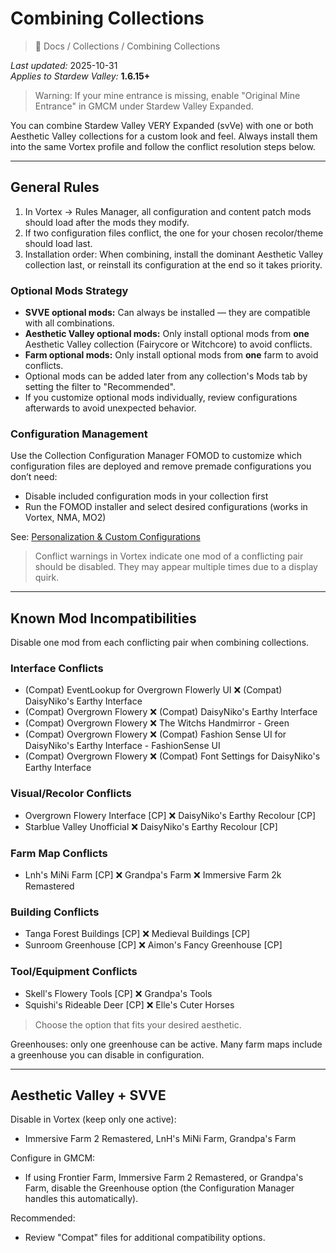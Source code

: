 # Combining Collections

> 📂 Docs / Collections / Combining Collections

*Last updated:* 2025-10-31  
*Applies to Stardew Valley:* **1.6.15+**

> Warning: If your mine entrance is missing, enable "Original Mine Entrance" in GMCM under Stardew Valley Expanded.

You can combine Stardew Valley VERY Expanded (svVe) with one or both Aesthetic Valley collections for a custom look and feel. Always install them into the same Vortex profile and follow the conflict resolution steps below.

---

## General Rules

1. In Vortex → Rules Manager, all configuration and content patch mods should load after the mods they modify.
2. If two configuration files conflict, the one for your chosen recolor/theme should load last.
3. Installation order: When combining, install the dominant Aesthetic Valley collection last, or reinstall its configuration at the end so it takes priority.

### Optional Mods Strategy
- **SVVE optional mods:** Can always be installed — they are compatible with all combinations.
- **Aesthetic Valley optional mods:** Only install optional mods from **one** Aesthetic Valley collection (Fairycore or Witchcore) to avoid conflicts.
- **Farm optional mods:** Only install optional mods from **one** farm to avoid conflicts.
- Optional mods can be added later from any collection's Mods tab by setting the filter to "Recommended".
- If you customize optional mods individually, review configurations afterwards to avoid unexpected behavior.

### Configuration Management
Use the Collection Configuration Manager FOMOD to customize which configuration files are deployed and remove premade configurations you don’t need:
- Disable included configuration mods in your collection first
- Run the FOMOD installer and select desired configurations (works in Vortex, NMA, MO2)

See: [Personalization & Custom Configurations](../../Guides/personalization.md)

> Conflict warnings in Vortex indicate one mod of a conflicting pair should be disabled. They may appear multiple times due to a display quirk.

---

## Known Mod Incompatibilities
Disable one mod from each conflicting pair when combining collections.

### Interface Conflicts
- (Compat) EventLookup for Overgrown Flowerly UI ❌ (Compat) DaisyNiko's Earthy Interface
- (Compat) Overgrown Flowery ❌ (Compat) DaisyNiko's Earthy Interface
- (Compat) Overgrown Flowery ❌ The Witchs Handmirror - Green
- (Compat) Overgrown Flowery ❌ (Compat) Fashion Sense UI for DaisyNiko's Earthy Interface - FashionSense UI
- (Compat) Overgrown Flowery ❌ (Compat) Font Settings for DaisyNiko's Earthy Interface

### Visual/Recolor Conflicts
- Overgrown Flowery Interface [CP] ❌ DaisyNiko's Earthy Recolour [CP]
- Starblue Valley Unofficial ❌ DaisyNiko's Earthy Recolour [CP]

### Farm Map Conflicts
- Lnh's MiNi Farm [CP] ❌ Grandpa's Farm ❌ Immersive Farm 2k Remastered

### Building Conflicts
- Tanga Forest Buildings [CP] ❌ Medieval Buildings [CP]
- Sunroom Greenhouse [CP] ❌ Aimon's Fancy Greenhouse [CP]

### Tool/Equipment Conflicts
- Skell's Flowery Tools [CP] ❌ Grandpa's Tools
- Squishi's Rideable Deer [CP] ❌ Elle's Cuter Horses

> Choose the option that fits your desired aesthetic.

Greenhouses: only one greenhouse can be active. Many farm maps include a greenhouse you can disable in configuration.

---

## Aesthetic Valley + SVVE

Disable in Vortex (keep only one active):
- Immersive Farm 2 Remastered, LnH's MiNi Farm, Grandpa's Farm

Configure in GMCM:
- If using Frontier Farm, Immersive Farm 2 Remastered, or Grandpa's Farm, disable the Greenhouse option (the Configuration Manager handles this automatically).

Recommended:
- Review "Compat" files for additional compatibility options.

